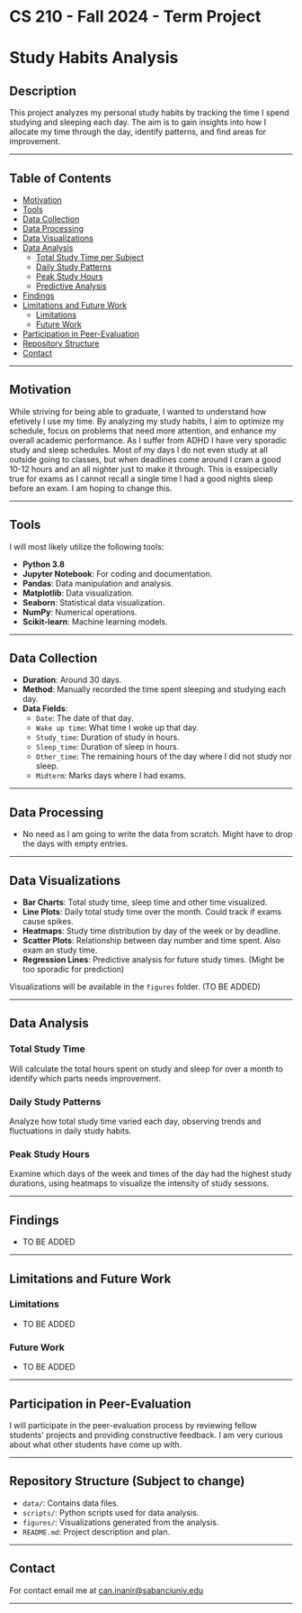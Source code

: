 # CS 210 - Fall 2024 - Term Project
# Study Habits Analysis

## Description

This project analyzes my personal study habits by tracking the time I spend studying and sleeping each day. The aim is to gain insights into how I allocate my time through the day, identify patterns, and find areas for improvement.

---

## Table of Contents

- [Motivation](#motivation)
- [Tools](#tools)
- [Data Collection](#data-collection)
- [Data Processing](#data-processing)
- [Data Visualizations](#data-visualizations)
- [Data Analysis](#data-analysis)
  - [Total Study Time per Subject](#total-study-time-per-subject)
  - [Daily Study Patterns](#daily-study-patterns)
  - [Peak Study Hours](#peak-study-hours)
  - [Predictive Analysis](#predictive-analysis)
- [Findings](#findings)
- [Limitations and Future Work](#limitations-and-future-work)
  - [Limitations](#limitations)
  - [Future Work](#future-work)
- [Participation in Peer-Evaluation](#participation-in-peer-evaluation)
- [Repository Structure](#repository-structure)
- [Contact](#contact)

---

## Motivation

While striving for being able to graduate, I wanted to understand how efetively I use my time. By analyzing my study habits, I aim to optimize my schedule, focus on problems that need more attention, and enhance my overall academic performance.
As I suffer from ADHD I have very sporadic study and sleep schedules. Most of my days I do not even study at all outside going to classes, but when deadlines come around I cram a good 10-12 hours and an all nighter just to make it through. This is essipecially true for exams as I cannot recall a single time I had a good nights sleep before an exam. I am hoping to change this.

---

## Tools

I will most likely utilize the following tools:
- **Python 3.8**
- **Jupyter Notebook**: For coding and documentation.
- **Pandas**: Data manipulation and analysis.
- **Matplotlib**: Data visualization.
- **Seaborn**: Statistical data visualization.
- **NumPy**: Numerical operations.
- **Scikit-learn**: Machine learning models.

---

## Data Collection

- **Duration**: Around 30 days.
- **Method**: Manually recorded the time spent sleeping and studying each day.
- **Data Fields**:
  - `Date`: The date of that day.
  - `Wake up time`: What time I woke up that day.
  - `Study_time`: Duration of study in hours.
  - `Sleep_time`: Duration of sleep in hours.
  - `Other_time`: The remaining hours of the day where I did not study nor sleep.
  - `Midterm`: Marks days where I had exams.

---

## Data Processing

- No need as I am going to write the data from scratch. Might have to drop the days with empty entries.

---

## Data Visualizations

- **Bar Charts**: Total study time, sleep time and other time visualized.
- **Line Plots**: Daily total study time over the month. Could track if exams cause spikes.
- **Heatmaps**: Study time distribution by day of the week or by deadline.
- **Scatter Plots**: Relationship between day number and time spent. Also exam an study time.
- **Regression Lines**: Predictive analysis for future study times. (Might be too sporadic for prediction)

Visualizations will be available in the `figures` folder. (TO BE ADDED)

---

## Data Analysis

### Total Study Time

Will calculate the total hours spent on study and sleep for over a month to identify which parts needs improvement.

### Daily Study Patterns

Analyze how total study time varied each day, observing trends and fluctuations in daily study habits.

### Peak Study Hours

Examine which days of the week and times of the day had the highest study durations, using heatmaps to visualize the intensity of study sessions.

---

## Findings

- TO BE ADDED

---

## Limitations and Future Work

### Limitations

- TO BE ADDED

### Future Work

- TO BE ADDED

---

## Participation in Peer-Evaluation

I will participate in the peer-evaluation process by reviewing fellow students' projects and providing constructive feedback.
I am very curious about what other students have come up with.

---

## Repository Structure (Subject to change)

- `data/`: Contains data files.
- `scripts/`: Python scripts used for data analysis.
- `figures/`: Visualizations generated from the analysis.
- `README.md`: Project description and plan.

---

## Contact

For contact email me at can.inanir@sabanciuniv.edu

---

